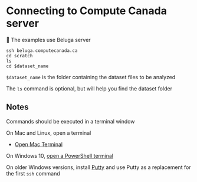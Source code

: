 # Connecting to Compute Canada server

:memo: The examples use Beluga server

```shell
ssh beluga.computecanada.ca
cd scratch
ls
cd $dataset_name
```

`$dataset_name` is the folder containing the dataset files to be analyzed

The `ls` command is optional, but will help you find the dataset folder

## Notes

Commands should be executed in a terminal window

On Mac and Linux, open a terminal
- [Open Mac Terminal](https://support.apple.com/en-ca/guide/terminal/apd5265185d-f365-44cb-8b09-71a064a42125/mac)

On Windows 10, [open a PowerShell terminal](https://www.howtogeek.com/662611/9-ways-to-open-powershell-in-windows-10/)

On older Windows versions, install [Putty](https://www.putty.org) and use Putty as a replacement for the first `ssh`
command

